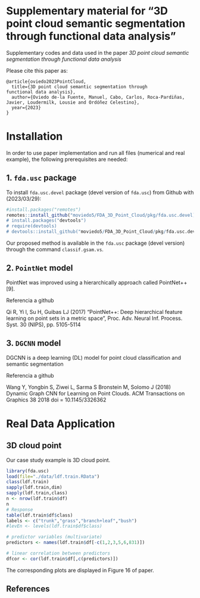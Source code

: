 
# Supplementary material for “3D point cloud semantic segmentation through functional data analysis”

Supplementary codes and data used in the paper *3D point cloud semantic
segmentation through functional data analysis*

Please cite this paper as:

    @article{oviedo2023PointCloud,
      title={3D point cloud semantic segmentation through
    functional data analysis},
      author={Oviedo de-la Fuente, Manuel, Cabo, Carlos, Roca-Pardiñas, Javier, Loudermilk, Lousie and Ordóñez Celestino},
      year={2023}
    }

# Installation

In order to use paper implementation and run all files (numerical and
real example), the following prerequisites are needed:

## 1. `fda.usc` package

To install `fda.usc.devel` package (devel version of `fda.usc`) from
Github with (2023/03/29):

``` r
#install.packages("remotes")
remotes::install_github("moviedo5/FDA_3D_Point_Cloud/pkg/fda.usc.devel)
# install.packages("devtools")
# require(devtools)
# devtools::install_github("moviedo5/FDA_3D_Point_Cloud/pkg/fda.usc.devel")
```

Our proposed method is available in the `fda.usc` package (devel
version) through the command `classif.gsam.vs`.

## 2. `PointNet` model

PointNet was improved using a hierarchically approach called PointNet++
\[9\].

Referencia a github

Qi R, Yi l, Su H, Guibas LJ (2017) “PointNet++: Deep hierarchical
feature learning on point sets in a metric space”, Proc. Adv. Neural
Inf. Process. Syst. 30 (NIPS), pp. 5105-5114

## 3. `DGCNN` model

DGCNN is a deep learning (DL) model for point cloud classification and
semantic segmentation

Referencia a github

Wang Y, Yongbin S, Ziwei L, Sarma S Bronstein M, Solomo J (2018) Dynamic
Graph CNN for Learning on Point Clouds. ACM Transactions on Graphics 38
2018 doi = 10.1145/3326362

<!--# Simulation (Numerical Studies)

+ `./inst/script/Simulation.R`: Code for main simulation.
  

```r
library(fda.usc.devel)
# source("./R/Simulation.R")
```
-->

# Real Data Application

## 3D cloud point

Our case study example is 3D cloud point.

``` r
library(fda.usc)
load(file="./data/ldf.train.RData")
class(ldf.train)
sapply(ldf.train,dim)
sapply(ldf.train,class)
n <- nrow(ldf.train$df)
n
# Response
table(ldf.train$df$class)
labels <- c("trunk","grass","branch+leaf","bush")
#levEn <- levels(ldf.train$df$class)

# predictor variables (multivariate)
predictors <- names(ldf.train$df[-c(1,2,3,5,6,831)])

# linear correlation between predictors
dfcor <- cor(ldf.train$df[,c(predictors)])
```

The corresponding plots are displayed in Figure 16 of paper.

## References
